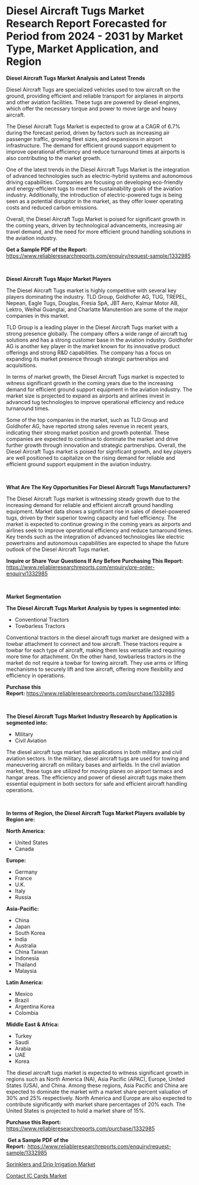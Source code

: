 <p><h1>Diesel Aircraft Tugs Market Research Report Forecasted for Period from 2024 -  2031 by Market Type, Market Application, and Region</h1></p><p><strong>Diesel Aircraft Tugs Market Analysis and Latest Trends</strong></p>
<p><p>Diesel Aircraft Tugs are specialized vehicles used to tow aircraft on the ground, providing efficient and reliable transport for airplanes in airports and other aviation facilities. These tugs are powered by diesel engines, which offer the necessary torque and power to move large and heavy aircraft.</p><p>The Diesel Aircraft Tugs Market is expected to grow at a CAGR of 6.7% during the forecast period, driven by factors such as increasing air passenger traffic, growing fleet sizes, and expansions in airport infrastructure. The demand for efficient ground support equipment to improve operational efficiency and reduce turnaround times at airports is also contributing to the market growth.</p><p>One of the latest trends in the Diesel Aircraft Tugs Market is the integration of advanced technologies such as electric-hybrid systems and autonomous driving capabilities. Companies are focusing on developing eco-friendly and energy-efficient tugs to meet the sustainability goals of the aviation industry. Additionally, the introduction of electric-powered tugs is being seen as a potential disruptor in the market, as they offer lower operating costs and reduced carbon emissions.</p><p>Overall, the Diesel Aircraft Tugs Market is poised for significant growth in the coming years, driven by technological advancements, increasing air travel demand, and the need for more efficient ground handling solutions in the aviation industry.</p></p>
<p><strong>Get a Sample PDF of the Report:&nbsp;</strong> <a href="https://www.reliableresearchreports.com/enquiry/request-sample/1332985">https://www.reliableresearchreports.com/enquiry/request-sample/1332985</a></p>
<p>&nbsp;</p>
<p><strong>Diesel Aircraft Tugs Major Market Players</strong></p>
<p><p>The Diesel Aircraft Tugs market is highly competitive with several key players dominating the industry. TLD Group, Goldhofer AG, TUG, TREPEL, Nepean, Eagle Tugs, Douglas, Fresia SpA, JBT Aero, Kalmar Motor AB, Lektro, Weihai Guangtai, and Charlatte Manutention are some of the major companies in this market.</p><p>TLD Group is a leading player in the Diesel Aircraft Tugs market with a strong presence globally. The company offers a wide range of aircraft tug solutions and has a strong customer base in the aviation industry. Goldhofer AG is another key player in the market known for its innovative product offerings and strong R&D capabilities. The company has a focus on expanding its market presence through strategic partnerships and acquisitions.</p><p>In terms of market growth, the Diesel Aircraft Tugs market is expected to witness significant growth in the coming years due to the increasing demand for efficient ground support equipment in the aviation industry. The market size is projected to expand as airports and airlines invest in advanced tug technologies to improve operational efficiency and reduce turnaround times.</p><p>Some of the top companies in the market, such as TLD Group and Goldhofer AG, have reported strong sales revenue in recent years, indicating their strong market position and growth potential. These companies are expected to continue to dominate the market and drive further growth through innovation and strategic partnerships. Overall, the Diesel Aircraft Tugs market is poised for significant growth, and key players are well positioned to capitalize on the rising demand for reliable and efficient ground support equipment in the aviation industry.</p></p>
<p>&nbsp;</p>
<p><strong>What Are The Key Opportunities For Diesel Aircraft Tugs Manufacturers?</strong></p>
<p><p>The Diesel Aircraft Tugs market is witnessing steady growth due to the increasing demand for reliable and efficient aircraft ground handling equipment. Market data shows a significant rise in sales of diesel-powered tugs, driven by their superior towing capacity and fuel efficiency. The market is expected to continue growing in the coming years as airports and airlines seek to improve operational efficiency and reduce turnaround times. Key trends such as the integration of advanced technologies like electric powertrains and autonomous capabilities are expected to shape the future outlook of the Diesel Aircraft Tugs market.</p></p>
<p><strong>Inquire or Share Your Questions If Any Before Purchasing This Report:</strong> <a href="https://www.reliableresearchreports.com/enquiry/pre-order-enquiry/1332985">https://www.reliableresearchreports.com/enquiry/pre-order-enquiry/1332985</a></p>
<p>&nbsp;</p>
<p><strong>Market Segmentation</strong></p>
<p><strong>The Diesel Aircraft Tugs Market Analysis by types is segmented into:</strong></p>
<p><ul><li>Conventional Tractors</li><li>Towbarless Tractors</li></ul></p>
<p><p>Conventional tractors in the diesel aircraft tugs market are designed with a towbar attachment to connect and tow aircraft. These tractors require a towbar for each type of aircraft, making them less versatile and requiring more time for attachment. On the other hand, towbarless tractors in the market do not require a towbar for towing aircraft. They use arms or lifting mechanisms to securely lift and tow aircraft, offering more flexibility and efficiency in operations.</p></p>
<p><strong>Purchase this Report:&nbsp;</strong><a href="https://www.reliableresearchreports.com/purchase/1332985">https://www.reliableresearchreports.com/purchase/1332985</a></p>
<p>&nbsp;</p>
<p><strong>The Diesel Aircraft Tugs Market Industry Research by Application is segmented into:</strong></p>
<p><ul><li>Military</li><li>Civil Aviation</li></ul></p>
<p><p>The diesel aircraft tugs market has applications in both military and civil aviation sectors. In the military, diesel aircraft tugs are used for towing and maneuvering aircraft on military bases and airfields. In the civil aviation market, these tugs are utilized for moving planes on airport tarmacs and hangar areas. The efficiency and power of diesel aircraft tugs make them essential equipment in both sectors for safe and efficient aircraft handling operations.</p></p>
<p>&nbsp;</p>
<p><strong>In terms of Region, the Diesel Aircraft Tugs Market Players available by Region are:</strong></p>
<p>
    <p> <strong> North America: </strong>
        <ul>
            <li>United States</li>
            <li>Canada</li>
        </ul>
        </p> 
    <p> <strong> Europe: </strong>
        <ul>
            <li>Germany</li>
            <li>France</li>
            <li>U.K.</li>
            <li>Italy</li>
            <li>Russia</li>
        </ul>
        </p> 
    <p> <strong> Asia-Pacific: </strong>
        <ul>
            <li>China</li>
            <li>Japan</li>
            <li>South Korea</li>
            <li>India</li>
            <li>Australia</li>
            <li>China Taiwan</li>
            <li>Indonesia</li>
            <li>Thailand</li>
            <li>Malaysia</li>
        </ul>
        </p> 
    <p> <strong> Latin America: </strong>
        <ul>
            <li>Mexico</li>
            <li>Brazil</li>
            <li>Argentina Korea</li>
            <li>Colombia</li>
        </ul>
        </p> 
    <p> <strong> Middle East & Africa: </strong>
        <ul>
            <li>Turkey</li>
            <li>Saudi</li>
            <li>Arabia</li>
            <li>UAE</li>
            <li>Korea</li>
        </ul>
    </p>
    </p>
<p><p>The diesel aircraft tugs market is expected to witness significant growth in regions such as North America (NA), Asia Pacific (APAC), Europe, United States (USA), and China. Among these regions, Asia Pacific and China are expected to dominate the market with a market share percent valuation of 30% and 25% respectively. North America and Europe are also expected to contribute significantly with market share percentages of 20% each. The United States is projected to hold a market share of 15%.</p></p>
<p><strong>Purchase this Report: </strong><a href="https://www.reliableresearchreports.com/purchase/1332985">https://www.reliableresearchreports.com/purchase/1332985</a></p>
<p>&nbsp;<strong>Get a Sample PDF of the Report:&nbsp;&nbsp;</strong><a href="https://www.reliableresearchreports.com/enquiry/request-sample/1332985">https://www.reliableresearchreports.com/enquiry/request-sample/1332985</a></p>
<p><strong></strong></p>
<p><p><a href="https://issuu.com/reportprime-2/docs/sprinklers-and-drip-irrigation-market-size-2030.pp">Sprinklers and Drip Irrigation Market</a></p><p><a href="https://issuu.com/reportprime-2/docs/contact-ic-cards-market-size-2030.pptx">Contact IC Cards Market</a></p></p>